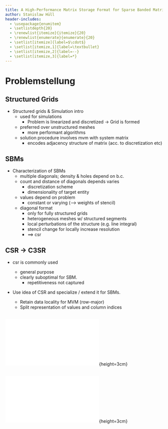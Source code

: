 ```yaml
---
title: A High-Performance Matrix Storage Format for Sparse Banded Matrices Derived From Structure Grids
author: Stanislaw Hüll
header-includes:
  - \usepackage{enumitem}
  - \setlistdepth{20}
  - \renewlist{itemize}{itemize}{20}
  - \renewlist{enumerate}{enumerate}{20}
  - \setlist[itemize]{label=$\cdot$}
  - \setlist[itemize,1]{label=\textbullet}
  - \setlist[itemize,2]{label=--}
  - \setlist[itemize,3]{label=*}
---
```


# Problemstellung

## Structured Grids

+ Structured grids & Simulation intro
  + used for simulations
    + Problem is linearized and discretized -> Grid is formed
  + preferred over unstructured meshes
    + more performant algorithms
  + solution procedure involves mvm with system matrix
    + encodes adjacency structure of matrix (acc. to discretization etc)

## SBMs

+ Characterization of SBMs
  + multiple diagonals; density & holes depend on b.c.
  + count and distance of diagonals depends varies
    + discretization scheme
    + dimensionality of target entity
  + values depend on problem
    + constant or varying (--> weights of stencil)
  + diagonal format
    + only for fully structured grids
    + heterogeneous meshes w/ structured segments
    + local perturbations of the structure (e.g. line integral)
    + stencil change for locally increase resolution
    + ==> csr

## CSR -> C3SR

+ csr is commonly used
  + general purpose
  + clearly suboptimal for SBM.
    + repetitiveness not captured

+ Use idea of CSR and specialize / extend it for SBMs.
  + Retain data locality for MVM (row-major)
  + Split representation of values and column indices

##

![](assets/c3sr-develop.pdf){height=3cm}


##

![](assets/c3sr-develop-2.pdf){height=3cm}
